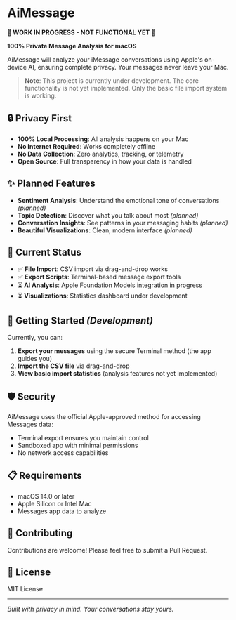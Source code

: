# AiMessage

**🚧 WORK IN PROGRESS - NOT FUNCTIONAL YET 🚧**

**100% Private Message Analysis for macOS**

AiMessage will analyze your iMessage conversations using Apple's on-device AI, ensuring complete privacy. Your messages never leave your Mac.

> **Note**: This project is currently under development. The core functionality is not yet implemented. Only the basic file import system is working.

## 🔒 Privacy First

- **100% Local Processing**: All analysis happens on your Mac
- **No Internet Required**: Works completely offline
- **No Data Collection**: Zero analytics, tracking, or telemetry
- **Open Source**: Full transparency in how your data is handled

## ✨ Planned Features

- **Sentiment Analysis**: Understand the emotional tone of conversations *(planned)*
- **Topic Detection**: Discover what you talk about most *(planned)*
- **Conversation Insights**: See patterns in your messaging habits *(planned)*
- **Beautiful Visualizations**: Clean, modern interface *(planned)*

## 🔧 Current Status

- ✅ **File Import**: CSV import via drag-and-drop works
- ✅ **Export Scripts**: Terminal-based message export tools
- ⏳ **AI Analysis**: Apple Foundation Models integration in progress
- ⏳ **Visualizations**: Statistics dashboard under development

## 🚀 Getting Started *(Development)*

Currently, you can:
1. **Export your messages** using the secure Terminal method (the app guides you)
2. **Import the CSV file** via drag-and-drop
3. **View basic import statistics** (analysis features not yet implemented)

## 🛡️ Security

AiMessage uses the official Apple-approved method for accessing Messages data:
- Terminal export ensures you maintain control
- Sandboxed app with minimal permissions
- No network access capabilities

## 📋 Requirements

- macOS 14.0 or later
- Apple Silicon or Intel Mac
- Messages app data to analyze

## 🤝 Contributing

Contributions are welcome! Please feel free to submit a Pull Request.

## 📄 License

MIT License

---

*Built with privacy in mind. Your conversations stay yours.*
